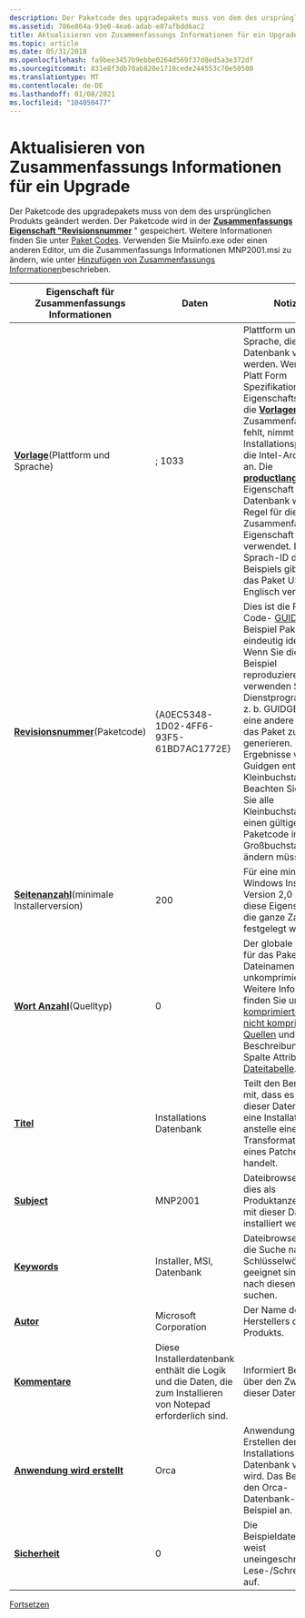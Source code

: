 ```yaml
---
description: Der Paketcode des upgradepakets muss von dem des ursprünglichen Produkts geändert werden.
ms.assetid: 786e864a-93e0-4ea6-adab-e87afbdd6ac2
title: Aktualisieren von Zusammenfassungs Informationen für ein Upgrade
ms.topic: article
ms.date: 05/31/2018
ms.openlocfilehash: fa9bee3457b9ebbe0264d569f37d8ed5a3e372df
ms.sourcegitcommit: 831e8f3db78ab820e1710cede244553c70e50500
ms.translationtype: MT
ms.contentlocale: de-DE
ms.lasthandoff: 01/08/2021
ms.locfileid: "104050477"
---
```

# <a name="updating-summary-information-for-an-upgrade"></a>Aktualisieren von Zusammenfassungs Informationen für ein Upgrade

Der Paketcode des upgradepakets muss von dem des ursprünglichen Produkts geändert werden. Der Paketcode wird in der [**Zusammenfassungs Eigenschaft "Revisionsnummer**](revision-number-summary.md) " gespeichert. Weitere Informationen finden Sie unter [Paket Codes](package-codes.md). Verwenden Sie Msiinfo.exe oder einen anderen Editor, um die Zusammenfassungs Informationen MNP2001.msi zu ändern, wie unter [Hinzufügen von Zusammenfassungs Informationen](adding-summary-information.md)beschrieben.



| Eigenschaft für Zusammenfassungs Informationen                                                   | Daten                                                                             | Notizen                                                                                                                                                                                                                                                                                                                                                                                                |
|--------------------------------------------------------------------------------|----------------------------------------------------------------------------------|------------------------------------------------------------------------------------------------------------------------------------------------------------------------------------------------------------------------------------------------------------------------------------------------------------------------------------------------------------------------------------------------------|
| [**Vorlage**](template-summary.md)(Plattform und Sprache)<br/>         | ; 1033                                                                            | Plattform und Sprache, die von der Datenbank verwendet werden. Wenn die Platt Form Spezifikation im Eigenschafts Wert für die [**Vorlagen**](template-summary.md) Zusammenfassung fehlt, nimmt das Installationsprogramm die Intel-Architektur an. Die [**productlanguage**](productlanguage.md) -Eigenschaft aus der Datenbank wird in der Regel für diese Zusammenfassungs Eigenschaft verwendet. Die Sprach-ID des Beispiels gibt an, dass das Paket US-Englisch verwendet. |
| [**Revisionsnummer**](revision-number-summary.md)(Paketcode)<br/>    | {A0EC5348-1D02-4FF6-93F5-61BD7AC1772E}                                           | Dies ist die Paket Code- [GUID](guid.md) , die das Beispiel Paket eindeutig identifiziert. Wenn Sie dieses Beispiel reproduzieren, verwenden Sie ein Dienstprogramm wie z. b. GUIDGEN, um eine andere GUID für das Paket zu generieren. Die Ergebnisse von Guidgen enthalten Kleinbuchstaben. Beachten Sie, dass Sie alle Kleinbuchstaben für einen gültigen Paketcode in Großbuchstaben ändern müssen.                                                     |
| [**Seitenanzahl**](page-count-summary.md)(minimale Installerversion)<br/> | 200                                                                              | Für eine minimale Windows Installer Version 2,0 sollte diese Eigenschaft auf die ganze Zahl 200 festgelegt werden.                                                                                                                                                                                                                                                                                                         |
| [**Wort Anzahl**](word-count-summary.md)(Quelltyp)<br/>            | 0                                                                                | Der globale Quelltyp für das Paket ist lange Dateinamen und unkomprimiert. Weitere Informationen finden Sie unter [komprimierte und nicht komprimierte Quellen](compressed-and-uncompressed-sources.md) und in der Beschreibung der Spalte Attribute der [Dateitabelle](file-table.md).                                                                                                                               |
| [**Titel**](title-summary.md)                                                 | Installations Datenbank                                                            | Teilt den Benutzern mit, dass es sich bei dieser Datenbank um eine Installation anstelle einer Transformation oder eines Patches handelt.                                                                                                                                                                                                                                                                                                          |
| [**Subject**](subject-summary.md)                                             | MNP2001                                                                          | Dateibrowser können dies als Produktanzeigen, das mit dieser Datenbank installiert werden soll.                                                                                                                                                                                                                                                                                                                    |
| [**Keywords**](keywords-summary.md)                                           | Installer, MSI, Datenbank                                                         | Dateibrowser, die für die Suche nach Schlüsselwörtern geeignet sind, können nach diesen Wörtern suchen.                                                                                                                                                                                                                                                                                                                      |
| [**Autor**](author-summary.md)                                               | Microsoft Corporation                                                            | Der Name des Herstellers des Produkts.                                                                                                                                                                                                                                                                                                                                                                  |
| [**Kommentare**](comments-summary.md)                                           | Diese Installerdatenbank enthält die Logik und die Daten, die zum Installieren von Notepad erforderlich sind. | Informiert Benutzer über den Zweck dieser Datenbank.                                                                                                                                                                                                                                                                                                                                                    |
| [**Anwendung wird erstellt**](creating-application-summary.md)                   | Orca                                                                             | Anwendung, die zum Erstellen der Installations Datenbank verwendet wird. Das Beispiel gibt den Orca-Datenbank-Editor als Beispiel an.                                                                                                                                                                                                                                                                                   |
| [**Sicherheit**](security-summary.md)                                           | 0                                                                                | Die Beispieldatenbank weist uneingeschränkten Lese-/Schreibzugriff auf.                                                                                                                                                                                                                                                                                                                                                      |



 

[Fortsetzen](validating-an-installation-upgrade.md)

 

 




